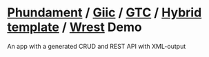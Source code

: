 [Phundament](http://phundament.com) / [Giic](http://www.yiiframework.com/extension/giic/) / [GTC](https://github.com/schmunk42/gii-template-collection) / [Hybrid template](https://github.com/schmunk42/gii-template-collection/tree/develop/fullCrud/templates/hybrid) / [Wrest](https://github.com/weavora/wrest) Demo
==========

An app with a generated CRUD and REST API with XML-output